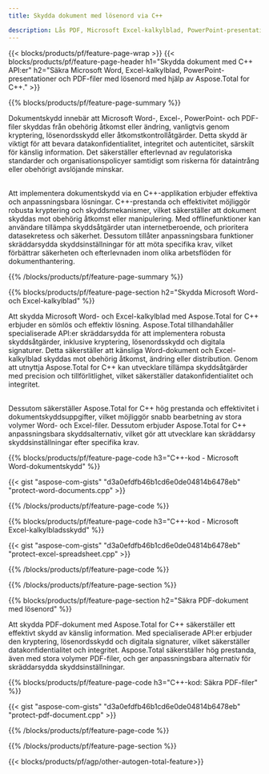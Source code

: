 ```yaml
---
title: Skydda dokument med lösenord via C++ 

description: Lås PDF, Microsoft Excel-kalkylblad, PowerPoint-presentationer och Word-dokument med lösenord via din C++-applikation. Använd lösenordsskydd med lätthet.
---
```


{{< blocks/products/pf/feature-page-wrap >}}
{{< blocks/products/pf/feature-page-header h1="Skydda dokument med C++ API:er" h2="Säkra Microsoft Word, Excel-kalkylblad, PowerPoint-presentationer och PDF-filer med lösenord med hjälp av Aspose.Total for C++." >}}

{{% blocks/products/pf/feature-page-summary %}}

Dokumentskydd innebär att Microsoft Word-, Excel-, PowerPoint- och PDF-filer skyddas från obehörig åtkomst eller ändring, vanligtvis genom kryptering, lösenordsskydd eller åtkomstkontrollåtgärder. Detta skydd är viktigt för att bevara datakonfidentialitet, integritet och autenticitet, särskilt för känslig information. Det säkerställer efterlevnad av regulatoriska standarder och organisationspolicyer samtidigt som riskerna för dataintrång eller obehörigt avslöjande minskar. <br /><br />

Att implementera dokumentskydd via en C++-applikation erbjuder effektiva och anpassningsbara lösningar. C++-prestanda och effektivitet möjliggör robusta kryptering och skyddsmekanismer, vilket säkerställer att dokument skyddas mot obehörig åtkomst eller manipulering. Med offlinefunktioner kan användare tillämpa skyddsåtgärder utan internetberoende, och prioritera datasekretess och säkerhet. Dessutom tillåter anpassningsbara funktioner skräddarsydda skyddsinställningar för att möta specifika krav, vilket förbättrar säkerheten och efterlevnaden inom olika arbetsflöden för dokumenthantering.

{{% /blocks/products/pf/feature-page-summary  %}}

{{% blocks/products/pf/feature-page-section  h2="Skydda Microsoft Word- och Excel-kalkylblad" %}}

Att skydda Microsoft Word- och Excel-kalkylblad med Aspose.Total for C++ erbjuder en sömlös och effektiv lösning. Aspose.Total tillhandahåller specialiserade API:er skräddarsydda för att implementera robusta skyddsåtgärder, inklusive kryptering, lösenordsskydd och digitala signaturer. Detta säkerställer att känsliga Word-dokument och Excel-kalkylblad skyddas mot obehörig åtkomst, ändring eller distribution. Genom att utnyttja Aspose.Total for C++ kan utvecklare tillämpa skyddsåtgärder med precision och tillförlitlighet, vilket säkerställer datakonfidentialitet och integritet.<br /><br />

Dessutom säkerställer Aspose.Total for C++ hög prestanda och effektivitet i dokumentskyddsuppgifter, vilket möjliggör snabb bearbetning av stora volymer Word- och Excel-filer. Dessutom erbjuder Aspose.Total for C++ anpassningsbara skyddsalternativ, vilket gör att utvecklare kan skräddarsy skyddsinställningar efter specifika krav.

{{% blocks/products/pf/feature-page-code h3="C++-kod - Microsoft Word-dokumentskydd" %}}

{{< gist "aspose-com-gists" "d3a0efdfb46b1cd6e0de04814b6478eb" "protect-word-documents.cpp" >}}

{{% /blocks/products/pf/feature-page-code  %}}

{{% blocks/products/pf/feature-page-code h3="C++-kod - Microsoft Excel-kalkylbladsskydd" %}}

{{< gist "aspose-com-gists" "d3a0efdfb46b1cd6e0de04814b6478eb" "protect-excel-spreadsheet.cpp" >}}

{{% /blocks/products/pf/feature-page-code  %}}

{{% /blocks/products/pf/feature-page-section %}}

{{% blocks/products/pf/feature-page-section  h2="Säkra PDF-dokument med lösenord" %}}

Att skydda PDF-dokument med Aspose.Total for C++ säkerställer ett effektivt skydd av känslig information. Med specialiserade API:er erbjuder den kryptering, lösenordsskydd och digitala signaturer, vilket säkerställer datakonfidentialitet och integritet. Aspose.Total säkerställer hög prestanda, även med stora volymer PDF-filer, och ger anpassningsbara alternativ för skräddarsydda skyddsinställningar. 

{{% blocks/products/pf/feature-page-code h3="C++-kod: Säkra PDF-filer" %}}

{{< gist "aspose-com-gists" "d3a0efdfb46b1cd6e0de04814b6478eb" "protect-pdf-document.cpp" >}}

{{% /blocks/products/pf/feature-page-code  %}}

{{% /blocks/products/pf/feature-page-section %}}

{{< blocks/products/pf/agp/other-autogen-total-feature>}}